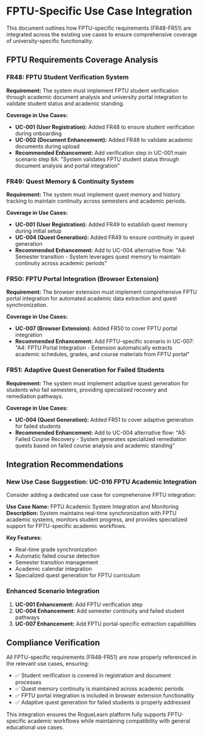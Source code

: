 # FPTU-Specific Use Case Integration

This document outlines how FPTU-specific requirements (FR48-FR51) are integrated across the existing use cases to ensure comprehensive coverage of university-specific functionality.

## FPTU Requirements Coverage Analysis

### FR48: FPTU Student Verification System
**Requirement:** The system must implement FPTU student verification through academic document analysis and university portal integration to validate student status and academic standing.

**Coverage in Use Cases:**
- **UC-001 (User Registration):** Added FR48 to ensure student verification during onboarding
- **UC-002 (Document Enhancement):** Added FR48 to validate academic documents during upload
- **Recommended Enhancement:** Add verification step in UC-001 main scenario step 8A: "System validates FPTU student status through document analysis and portal integration"

### FR49: Quest Memory & Continuity System
**Requirement:** The system must implement quest memory and history tracking to maintain continuity across semesters and academic periods.

**Coverage in Use Cases:**
- **UC-001 (User Registration):** Added FR49 to establish quest memory during initial setup
- **UC-004 (Quest Generation):** Added FR49 to ensure continuity in quest generation
- **Recommended Enhancement:** Add to UC-004 alternative flow: "A4: Semester transition - System leverages quest memory to maintain continuity across academic periods"

### FR50: FPTU Portal Integration (Browser Extension)
**Requirement:** The browser extension must implement comprehensive FPTU portal integration for automated academic data extraction and quest synchronization.

**Coverage in Use Cases:**
- **UC-007 (Browser Extension):** Added FR50 to cover FPTU portal integration
- **Recommended Enhancement:** Add FPTU-specific scenario in UC-007: "A4: FPTU Portal Integration - Extension automatically extracts academic schedules, grades, and course materials from FPTU portal"

### FR51: Adaptive Quest Generation for Failed Students
**Requirement:** The system must implement adaptive quest generation for students who fail semesters, providing specialized recovery and remediation pathways.

**Coverage in Use Cases:**
- **UC-004 (Quest Generation):** Added FR51 to cover adaptive generation for failed students
- **Recommended Enhancement:** Add to UC-004 alternative flow: "A5: Failed Course Recovery - System generates specialized remediation quests based on failed course analysis and academic standing"

## Integration Recommendations

### New Use Case Suggestion: UC-016 FPTU Academic Integration
Consider adding a dedicated use case for comprehensive FPTU integration:

**Use Case Name:** FPTU Academic System Integration and Monitoring
**Description:** System maintains real-time synchronization with FPTU academic systems, monitors student progress, and provides specialized support for FPTU-specific academic workflows.

**Key Features:**
- Real-time grade synchronization
- Automatic failed course detection
- Semester transition management
- Academic calendar integration
- Specialized quest generation for FPTU curriculum

### Enhanced Scenario Integration

1. **UC-001 Enhancement:** Add FPTU verification step
2. **UC-004 Enhancement:** Add semester continuity and failed student pathways
3. **UC-007 Enhancement:** Add FPTU portal-specific extraction capabilities

## Compliance Verification

All FPTU-specific requirements (FR48-FR51) are now properly referenced in the relevant use cases, ensuring:
- ✅ Student verification is covered in registration and document processes
- ✅ Quest memory continuity is maintained across academic periods
- ✅ FPTU portal integration is included in browser extension functionality
- ✅ Adaptive quest generation for failed students is properly addressed

This integration ensures the RogueLearn platform fully supports FPTU-specific academic workflows while maintaining compatibility with general educational use cases.